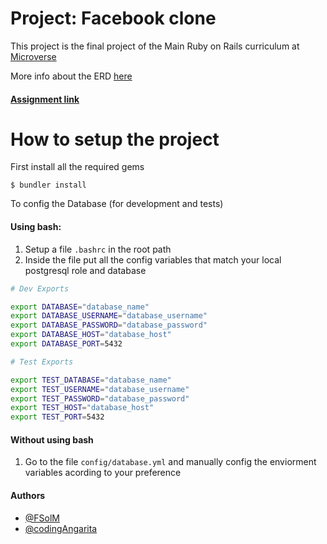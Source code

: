 # Project: Facebook clone

This project is the final project of the Main Ruby on Rails curriculum at [Microverse](https://www.microverse.org/)

More info about the ERD [here](./docs/ERD.md)

#### [Assignment link](https://www.theodinproject.com/courses/ruby-on-rails/lessons/final-project)  

# How to setup the project
First install all the required gems

`$ bundler install`

To config the Database (for development and tests)

#### Using bash:
1. Setup a file `.bashrc` in the root path
2. Inside the file put all the config variables that match your local postgresql role and database
```bash 
# Dev Exports

export DATABASE="database_name"
export DATABASE_USERNAME="database_username"
export DATABASE_PASSWORD="database_password"
export DATABASE_HOST="database_host"
export DATABASE_PORT=5432

# Test Exports

export TEST_DATABASE="database_name"
export TEST_USERNAME="database_username"
export TEST_PASSWORD="database_password"
export TEST_HOST="database_host"
export TEST_PORT=5432
```
#### Without using bash
1. Go to the file `config/database.yml` and manually config the enviorment variables acording to your preference
#### Authors

* [@FSolM](https://github.com/https://github.com/FSolM)
* [@codingAngarita](https://github.com/codingAngarita)
